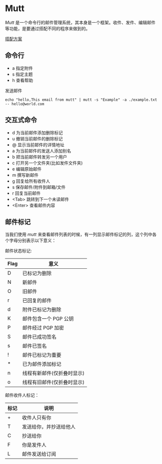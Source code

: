 
# Mutt

*Mutt* 是一个命令行的邮件管理系统，其本身是一个框架。收件、发件、编辑邮件等功能，是要通过搭配不同的程序来做到的。

[搭配方案](./scheme.md "搭配方案") 


## 命令行

- a 指定附件
- s 指定主题
- h 查看帮助


发送邮件
```shell
echo "hello,This email from mutt" | mutt -s "Example" -a ./example.txt -- hello@world.com
```

## 交互式命令

- d 为当前邮件添加删除标记
- u 撤销当前邮件的删除标记
- @ 显示当前邮件的详情地址
- a 为当前邮件的发送人添加别名
- b 把当前邮件转发另一个用户
- c 打开另一个文件夹(比如发件文件夹)
- e 编辑原始邮件
- m 撰写新邮件
- g 回复给所有收件人
- s 保存邮件/附件到邮箱/文件
- r 回复当前邮件
- &lt;Tab&gt; 跳转到下一个未读邮件
- &lt;Enter&gt; 查看邮件内容

## 邮件标记

当我们使用 *mutt* 来查看邮件列表的时候，有一列显示邮件标记的列，这个列中各个字母分别表示以下意义：

邮件状态标记:

Flag | 意义
-----|----------------------------
D    | 已标记为删除
N    | 新邮件
O    | 旧邮件
r    | 已回复的邮件
d    | 附件已标记为删除
K    | 邮件包含一个 PGP 公钥
P    | 邮件经过 PGP 加密
S    | 邮件已成功签名
s    | 邮件已签名
!    | 邮件已标记为重要
\*   | 已为邮件添加标记
n    | 线程有新邮件(仅折叠时显示)
o    | 线程有旧邮件(仅折叠时显示)

邮件收件人标记：

标记 | 说明
---|---
\+ | 收件人只有你 
T | 发送给你，并抄送给他人
C | 抄送给你
F | 你是发件人
L | 邮件发送给订阅

